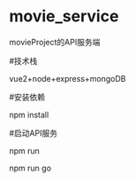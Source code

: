 # movie_service

movieProject的API服务端

#技术栈

vue2+node+express+mongoDB

#安装依赖

npm install

#启动API服务

npm run 

npm run go


